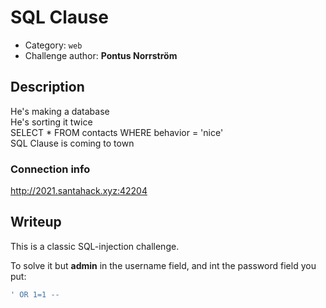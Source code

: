 # SQL Clause

- Category: `web`
- Challenge author: **Pontus Norrström**

## Description

He's making a database\
He's sorting it twice\
SELECT * FROM contacts WHERE behavior = 'nice'\
SQL Clause is coming to town

### Connection info

<http://2021.santahack.xyz:42204>

## Writeup

This is a classic SQL-injection challenge.

To solve it but **admin** in the username field, and int the password field you put:
```sql
' OR 1=1 --
```
